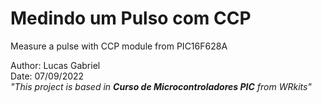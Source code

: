 # **Medindo um Pulso com CCP**
Measure a pulse with CCP module from PIC16F628A

Author: Lucas Gabriel <br/>
Date: 07/09/2022 <br/>
_"This project is based in **Curso de Microcontroladores PIC** from WRkits"_
